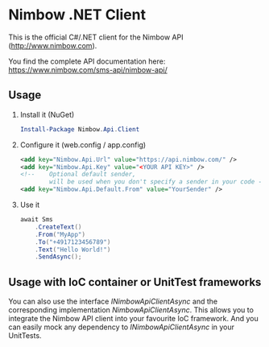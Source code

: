 # Nimbow .NET Client

This is the official C#/.NET client for the Nimbow API (http://www.nimbow.com).

You find the complete API documentation here: https://www.nimbow.com/sms-api/nimbow-api/

## Usage

1. Install it (NuGet)
	```PowerShell
	Install-Package Nimbow.Api.Client
	```

2. Configure it (web.config / app.config)
	```XML
	<add key="Nimbow.Api.Url" value="https://api.nimbow.com/" />
	<add key="Nimbow.Api.Key" value="<YOUR API KEY>" />
	<!-- 	Optional default sender, 
			will be used when you don't specify a sender in your code -->
	<add key="Nimbow.Api.Default.From" value="YourSender" />
	```

3. Use it
	```C#
	await Sms
		.CreateText()
		.From("MyApp")
		.To("+4917123456789")
		.Text("Hello World!")
		.SendAsync();
	```

## Usage with IoC container or UnitTest frameworks
You can also use the interface _INimbowApiClientAsync_ and the corresponding implementation _NimbowApiClientAsync_.
This allows you to integrate the Nimbow API client into your favourite IoC framework.
And you can easily mock any dependency to _INimbowApiClientAsync_ in your UnitTests.
